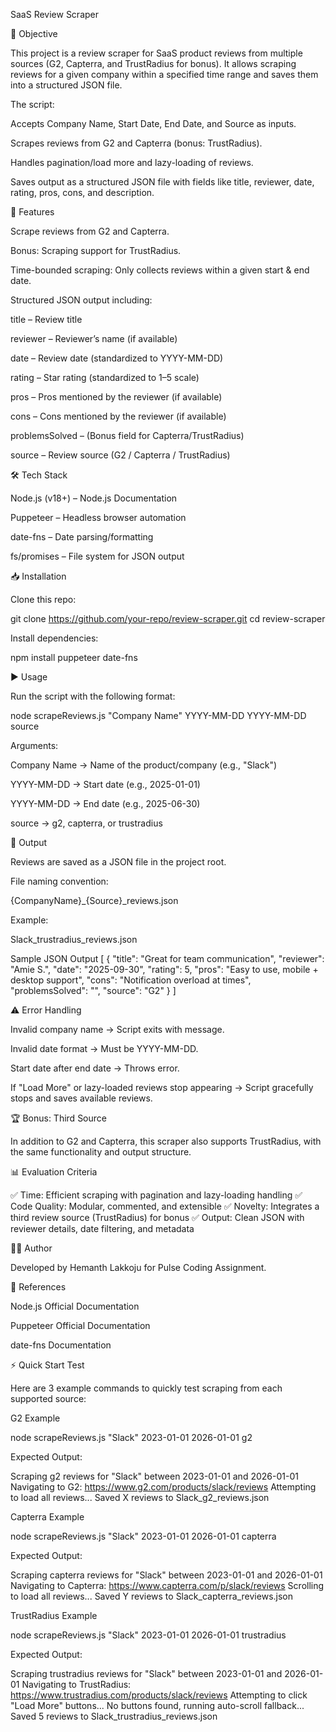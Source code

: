SaaS Review Scraper

📌 Objective

This project is a review scraper for SaaS product reviews from multiple sources (G2, Capterra, and TrustRadius for bonus). It allows scraping reviews for a given company within a specified time range and saves them into a structured JSON file.

The script:

Accepts Company Name, Start Date, End Date, and Source as inputs.

Scrapes reviews from G2 and Capterra (bonus: TrustRadius).

Handles pagination/load more and lazy-loading of reviews.

Saves output as a structured JSON file with fields like title, reviewer, date, rating, pros, cons, and description.

🚀 Features

Scrape reviews from G2 and Capterra.

Bonus: Scraping support for TrustRadius.

Time-bounded scraping: Only collects reviews within a given start & end date.

Structured JSON output including:

title – Review title

reviewer – Reviewer’s name (if available)

date – Review date (standardized to YYYY-MM-DD)

rating – Star rating (standardized to 1–5 scale)

pros – Pros mentioned by the reviewer (if available)

cons – Cons mentioned by the reviewer (if available)

problemsSolved – (Bonus field for Capterra/TrustRadius)

source – Review source (G2 / Capterra / TrustRadius)

🛠️ Tech Stack

Node.js (v18+) – Node.js Documentation

Puppeteer – Headless browser automation

date-fns – Date parsing/formatting

fs/promises – File system for JSON output

📥 Installation

Clone this repo:

git clone https://github.com/your-repo/review-scraper.git
cd review-scraper


Install dependencies:

npm install puppeteer date-fns

▶️ Usage

Run the script with the following format:

node scrapeReviews.js "Company Name" YYYY-MM-DD YYYY-MM-DD source

Arguments:

Company Name → Name of the product/company (e.g., "Slack")

YYYY-MM-DD → Start date (e.g., 2025-01-01)

YYYY-MM-DD → End date (e.g., 2025-06-30)

source → g2, capterra, or trustradius

📂 Output

Reviews are saved as a JSON file in the project root.

File naming convention:

{CompanyName}_{Source}_reviews.json


Example:

Slack_trustradius_reviews.json

Sample JSON Output
[
  {
    "title": "Great for team communication",
    "reviewer": "Amie S.",
    "date": "2025-09-30",
    "rating": 5,
    "pros": "Easy to use, mobile + desktop support",
    "cons": "Notification overload at times",
    "problemsSolved": "",
    "source": "G2"
  }
]

⚠️ Error Handling

Invalid company name → Script exits with message.

Invalid date format → Must be YYYY-MM-DD.

Start date after end date → Throws error.

If "Load More" or lazy-loaded reviews stop appearing → Script gracefully stops and saves available reviews.

🏆 Bonus: Third Source

In addition to G2 and Capterra, this scraper also supports TrustRadius, with the same functionality and output structure.

📊 Evaluation Criteria

✅ Time: Efficient scraping with pagination and lazy-loading handling
✅ Code Quality: Modular, commented, and extensible
✅ Novelty: Integrates a third review source (TrustRadius) for bonus
✅ Output: Clean JSON with reviewer details, date filtering, and metadata

👨‍💻 Author

Developed by Hemanth Lakkoju for Pulse Coding Assignment.

🔗 References

Node.js Official Documentation

Puppeteer Official Documentation

date-fns Documentation

⚡ Quick Start Test

Here are 3 example commands to quickly test scraping from each supported source:

G2 Example

node scrapeReviews.js "Slack" 2023-01-01 2026-01-01 g2


Expected Output:

Scraping g2 reviews for "Slack" between 2023-01-01 and 2026-01-01
Navigating to G2: https://www.g2.com/products/slack/reviews
Attempting to load all reviews...
Saved X reviews to Slack_g2_reviews.json


Capterra Example

node scrapeReviews.js "Slack" 2023-01-01 2026-01-01 capterra


Expected Output:

Scraping capterra reviews for "Slack" between 2023-01-01 and 2026-01-01
Navigating to Capterra: https://www.capterra.com/p/slack/reviews
Scrolling to load all reviews...
Saved Y reviews to Slack_capterra_reviews.json


TrustRadius Example

node scrapeReviews.js "Slack" 2023-01-01 2026-01-01 trustradius


Expected Output:

Scraping trustradius reviews for "Slack" between 2023-01-01 and 2026-01-01
Navigating to TrustRadius: https://www.trustradius.com/products/slack/reviews
Attempting to click "Load More" buttons...
No buttons found, running auto-scroll fallback...
Saved 5 reviews to Slack_trustradius_reviews.json
